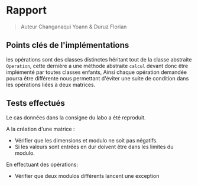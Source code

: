 # Rapport
>Auteur Changanaqui Yoann & Duruz Florian

## Points clés de l'implémentations
les opérations sont des classes distinctes héritant tout de la classe abstraite `Operation`, cette dernière a une méthode abstraite `calcul` devant donc être implémenté par toutes classes enfants, Ainsi chaque opération demandée pourra être différente nous permettant d'éviter une suite de condition dans les opérations liées à deux matrices.

## Tests effectués

Le cas données dans la consigne du labo a été reproduit.

A la création d'une matrice :
* Vérifier que les dimensions et modulo ne soit pas négatifs.
* Si les valeurs sont entrées en dur doivent être dans les limites du modulo.

En effectuant des opérations:
* Vérifier que deux modulos différents lancent une exception